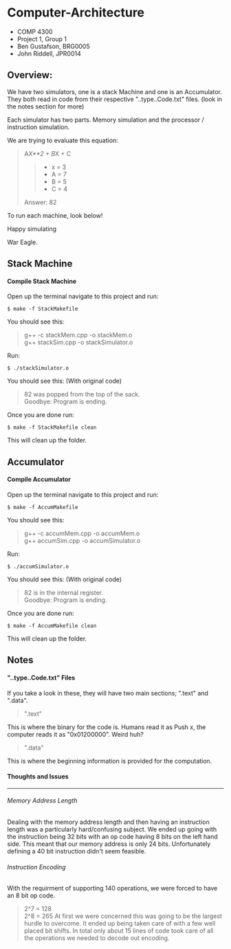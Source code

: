 Computer-Architecture
=====================
- COMP 4300 
- Project 1, Group 1
- Ben Gustafson, BRG0005
- John Riddell, JPR0014

Overview: 
-------------

We have two simulators, one is a stack Machine and one is an Accumulator.
They both read in code from their respective "..type..Code.txt" files. (look in the notes section for more) 

Each simulator has two parts. Memory simulation and the processor / instruction simulation.

We are trying to evaluate this equation: 

>A*X**2 + B*X + C
>> - x = 3
>> - A = 7
>> - B = 5
>> - C = 4
>
> Answer: 82

To run each machine, look below!

Happy simulating

War Eagle.



Stack Machine
-------------

#### Compile Stack Machine ####

Open up the terminal navigate to this project and run:
	
	$ make -f StackMakefile

You should see this:

>g++ -c stackMem.cpp -o stackMem.o <br/>
>g++ stackSim.cpp -o stackSimulator.o

Run: 

	$ ./stackSimulator.o

You should see this: (With original code)

>82 was popped from the top of the sack. <br/>
>Goodbye: Program is ending.

Once you are done run:
	
	$ make -f StackMakefile clean

This will clean up the folder.


Accumulator
-------------

#### Compile Accumulator ####

Open up the terminal navigate to this project and run:
	
	$ make -f AccumMakefile

You should see this:

>g++ -c accumMem.cpp -o accumMem.o <br/>
>g++ accumSim.cpp -o accumSimulator.o

Run:

	$ ./accumSimulator.o

You should see this: (With original code)

>82 is in the internal register. <br/>
>Goodbye: Program is ending.

Once you are done run:

	$ make -f AccumMakefile clean

This will clean up the folder.

Notes
-------------

#### "..type..Code.txt" Files ####

If you take a look in these, they will have two main sections; ".text" and ".data".

>".text"

This is where the binary for the code is. Humans read it as Push x, the computer reads it as "0x01200000". Weird huh?

>".data"

This is where the beginning information is provided for the computation.


#### Thoughts and Issues ####
************************************

###### Memory Address Length ######

Dealing with the memory address length and then having an instruction length was a particularly hard/confusing subject. We ended up going with the instruction being 32 bits with an op code having 8 bits on the left hand side. This meant that our memory address is only 24 bits. Unfortunately defining a 40 bit instruction didn't seem feasible.


###### Instruction Encoding ######

With the requirment of supporting 140 operations, we were forced to have an 8 bit op code.
> 2^7 = 128 <br/>
> 2^8 = 265
At first we were concerned this was going to be the largest hurdle to overcome. It ended up being taken care of with a few well placed bit shifts. In total only about 15 lines of code took care of all the operations we needed to decode out encoding. 

